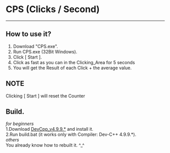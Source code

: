 
# CPS (Clicks / Second)
-----

## How to use it?<br>
1. Download "CPS.exe".<br>
2. Run CPS.exe (32Bit Windows).<br>
3. Click [ Start ].<br>
4. Click as fast as you can in the Clicking_Area for 5 seconds<br>
5. You will get the Result of each Click + the average value.<br>

## NOTE
Clicking [ Start ] will reset the Counter<br>


## Build.
_for beginners_ <br>
1.Download [DevCpp_v4.9.9.*](http://www.bloodshed.net/) and install it.<br>
2.Run build.bat (it works only with Compiler:  Dev-C++ 4.9.9.*).<br>
_others_ <br>
You already know how to rebuilt it. ^_^<br>
<br>

